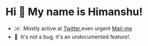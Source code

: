 Hi 👋 My name is Himanshu!
==========================

* ✉️  Mostly active at [Twitter](https://twitter.com/himansh44932539),even urgent [Mail-me](mailto:himanshujay261201@gmail.com)
* 🤝  It's not a bug, it's an undocumented feature!.




